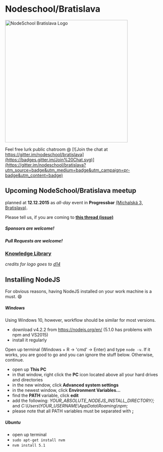 # Nodeschool/Bratislava

<img alt="NodeSchool Bratislava Logo" src="https://raw.githubusercontent.com/nodeschool/bratislava/master/assets/logo/nodeschool_ba.png" width="400">

Feel free lurk public chatroom @
[![Join the chat at https://gitter.im/nodeschool/bratislava](https://badges.gitter.im/Join%20Chat.svg)](https://gitter.im/nodeschool/bratislava?utm_source=badge&utm_medium=badge&utm_campaign=pr-badge&utm_content=badge)

## Upcoming NodeSchool/Bratislava meetup

planned at **12.12.2015** as *all-day* event in **Progressbar** [(Michalská 3, Bratislava)](https://www.google.com/maps?q=michalska+3,+bratislava).

Please tell us, if you are coming to
**[this thread (issue)](https://github.com/nodeschool/bratislava/issues/2)**

##### Sponsors are welcome!

##### Pull Requests are welcome!

### [Knowledge Library](https://github.com/nodeschool/bratislava/tree/master/library)
*credits for logo goes to [d14](https://twitter.com/d14)*

## Installing NodeJS

For obvious reasons, having NodeJS installed on your work machine is a must. :smile:

##### Windows

Using Windows 10, however, workflow should be similar for most versions.

* download v4.2.2 from https://nodejs.org/en/ (5.1.0 has problems with npm and VS2015)
* install it regularly

Open up terminal (Windows + R -> 'cmd' -> Enter) and type `node -v`. If it works, you are good to go and you can ignore the stuff below. Otherwise, continue.

* open up **This PC**
* in that window, right click the **PC** icon located above all your hard drives and directories
* in the new window, click **Advanced system settings**
* in the newest window, click **Environment Variables...**
* find the **PATH** variable, click **edit**
* add the following: *YOUR_ABSOLUTE_NODEJS_INSTALL_DIRECTORY/;* and *C:\Users\YOUR_USERNAME\AppData\Roaming\npm;*
* please note that all PATH variables must be separated with **;**

##### Ubuntu

* open up terminal
* `sudo apt-get install nvm`
* `nvm install 5.1`

